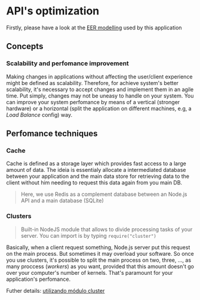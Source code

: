 # API's optimization

Firstly, please have a look at the [EER modelling](https://whimsical.com/hospital-LUBPnbw7kzAbDqbY1GWLKR) used by this application

## Concepts

### Scalability and perfomance improvement

Making changes in applications without affecting the user/client experience might be defined as scalability. Therefore, for achieve system's better scalability, it's necessary to accept changes and implement them in an agile time. Put simply, changes may not be uneasy to handle on your system. You can improve your system perfomance by means of a vertical (stronger hardware) or a horizontal (split the application on different machines, e.g, a *Load Balance* config) way.

## Perfomance techniques

### Cache

Cache is defined as a storage layer which provides fast access to a large amount of data. The ideia is essentialy allocate a intermediated database between your application and the main data store for retrieving data to the client without him needing to request this data again from you main DB.

> Here, we use Redis as a complement database between an Node.js API and a main database (SQLite)

### Clusters

> Built-in NodeJS module that allows to divide processing tasks of your server. You can import is by typing `require("cluster")`

Basically, when a client request something, Node.js server put this request on the main process. But sometimes it may overload your software. So once you use clusters, it's possible to split the main process on two, three, ..., as many proccess (*workers*) as you want, provided that this amount doesn't go over your computer's number of kernels. That's paramount for your application's perfomance.

Futher details: [utilizando módulo cluster](https://www.infoq.com/br/articles/nodejs-utilizando-modulo-de-cluster/)
